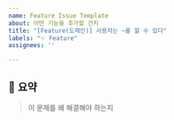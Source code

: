 ```yaml
---
name: Feature Issue Template
about: 어떤 기능을 추가할 건지
title: "[Feature(도메인)] 사용자는 ~를 할 수 있다"
labels: "✨ Feature"
assignees: ''

---
```


## 📝 요약
> 이 문제를 왜 해결해야 하는지
